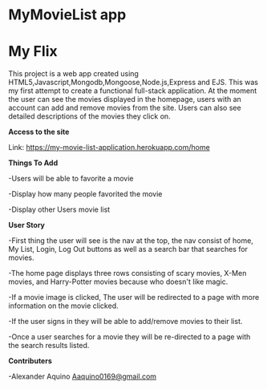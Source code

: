# MyMovieList app

# My Flix

This project is a web app created using HTML5,Javascript,Mongodb,Mongoose,Node.js,Express and EJS. This was my first attempt to create a functional full-stack application. At the moment the user can see the movies displayed in the homepage, users with an account can add and remove movies from the site. Users can also see detailed descriptions of the movies they click on.

**Access to the site**

Link: <https://my-movie-list-application.herokuapp.com/home>

**Things To Add**

-Users will be able to favorite a movie

-Display how many people favorited the movie

-Display other Users movie list


**User Story**

-First thing the user will see is the nav at the top, the nav consist of home, My List, Login, Log Out buttons as well as a search bar that searches for movies.

-The home page displays three rows consisting of scary movies, X-Men movies, and Harry-Potter movies because who doesn't like magic.

-If a movie image is clicked, The user will be redirected to a page with more information on the movie clicked.

-If the user signs in they will be able to add/remove movies to their list.

-Once a user searches for a movie they will be re-directed to a page with the search results listed.

**Contributers**

-Alexander Aquino <Aaquino0169@gmail.com>
